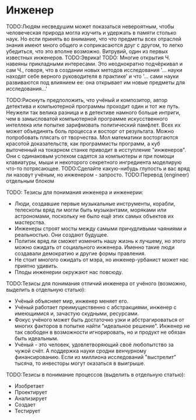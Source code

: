 # Инженер

TODO:Людям несведушим может показаться невероятным, чтобы человеческая природа
могла изучить и удержать в памяти столько наук. Но если принять во внимание, что
что предметы всех отраслей знания имеют много общего и соприкасаются друг с
другом, то легко убедиться, что это вполне возможно. Витрувий, один из первых
известных инженеров.
TODO:Эврика!
TODO: Многие открытия Ч. навеяны прикладными интересами. Это неоднократно
подчёркивал и сам Ч., говоря, что в создании новых методов исследования
'... науки находят себе верного руководителя в практике' и что '... сами науки
развиваются под влиянием ее: она открывает им новые предметы для исследования...'

TODO:Рискнуть предположить, что учёный и композитор, автор детектива и
компьютерной программы проходит один и тот же путь. Неужели так велика разница
и в детективе намного больше интриги, чем в замысловатой компьютерной программе
искусственного интеллека или попытке зарифмовать политический памфлет. Всех их
может объединять боль процесса и восторг от результата. Можно попробовать
плясать от творчества. Мол математики восторгаются красотой доказательств, как
программисты программ, а куб выточенный на токарном станке приводит в исступление
"инженеров". Они с одинаковым успехом садятся за компьютеры и при помощи
клавиатуры, мыши и некоторого секретного ингредиента моделирую что-то
потрясающее.
TODO:Сделайте какую-нибудь глупость и вас вряд ли назовут учёным, но инженером - запросто.
TODO:Перевод (engineer) отдельным блоком

TODO: Тезисы для понимания инженера и инженерии:

-   Люди, создавшие первые музыкальные инструменты, корабли, телескопы вряд ли
    могли быть музыкантами, моряками или астрономами, поскольку не было ещё этих
    самых объектов их мастерства.
-   Инженеры строят мосты между самыми причудливыми чаяниями и реальностью.
    Они создают будущее.
-   Политик вряд ли сможет изменить нашу жизнь к лучшему, но этого можно ожидать
    от социального инженера. Именно такие люди создавали демократию и другие формы
    правления.
-   Не cтоит многого ожидать от мэра, но инженер-урбанист может нас приятно
    удивить.
-   Плоды инженерии окружают нас повсюду.

TODO:Тезисы для понимания отличий инженера от учёного (возможно, выделить в
отдельную статью):

-   Учёный объясняет мир, инженер меняет его.
-   Учёный работает преимущественно с абстракциями, инженер с имеющимися и,
    зачастую скудными, ресурсами.
-   Фокус учёного может быть достаточно узки и абстрагироваться от многих
    факторов в попытке найти "идеальное решение". Инженер не так свободен в
    возможности игнорировать, но и продукт не обязан быть идеальным.
-   Учёный - это человек, удовлетворяющий своё любопытство за чужой счёт. А
    поддержка науки сродни венчурному финансированию. Если из миллиона
    исследований "выстрелит" тысяча, то инвесторы могут оказаться в выигрыше.

TODO:Тезисы в понимание процессов (выделить в отдельную статью):

-   Изобретает
-   Проектирует
-   Анализирует
-   Создает
-   Тестирует
